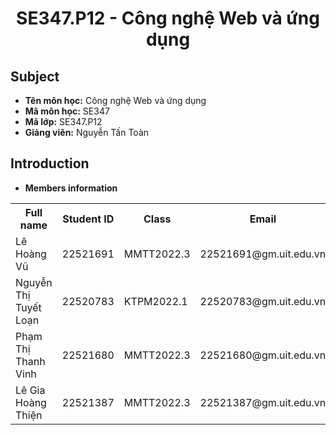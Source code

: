 <h1 align="center">
    SE347.P12 - Công nghệ Web và ứng dụng
</h1>

<h2>
   Subject   
</h2>

- **Tên môn học:** Công nghệ Web và ứng dụng
- **Mã môn học:** SE347
- **Mã lớp:** SE347.P12
- **Giảng viên:** Nguyễn Tấn Toàn

<h2>
   Introduction
</h2>

- **Members information**

<table align="center">
      <tr>
       <th>Full name</th>
       <th>Student ID</th>
       <th>Class</th>
       <th>Email</th>
       <th>Work rate</th>
      </tr>
      <tr>
       <td>Lê Hoàng Vũ</td>
       <td>22521691</td>
       <td>MMTT2022.3</td>
       <td>22521691@gm.uit.edu.vn</td>  
       <td>100%</td>  
      </tr>
      <tr>
       <td>Nguyễn Thị Tuyết Loạn</td>
       <td>22520783</td>
       <td>KTPM2022.1</td>
       <td>22520783@gm.uit.edu.vn</td>
        <td>100%</td>    
      </tr>
      <tr>
      <td>Phạm Thị Thanh Vinh</td>
       <td>22521680</td>
       <td>MMTT2022.3</td>
       <td>22521680@gm.uit.edu.vn</td>
        <td>100%</td>  
      </tr>
      <tr>
      <td>Lê Gia Hoàng Thiện</td>
       <td>22521387</td>
       <td>MMTT2022.3</td>
       <td>22521387@gm.uit.edu.vn</td>
        <td>100%</td>
      </tr>

</table>
